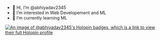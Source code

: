 - 👋 Hi, I’m @abhiyadav2345
- 👀 I’m interested in Web Developement and ML
- 🌱 I’m currently learning ML

[![An image of @abhiyadav2345's Holopin badges, which is a link to view their full Holopin profile](https://holopin.me/abhiyadav2345)](https://holopin.io/@abhiyadav2345)
